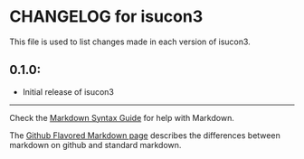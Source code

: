 # CHANGELOG for isucon3

This file is used to list changes made in each version of isucon3.

## 0.1.0:

* Initial release of isucon3

- - -
Check the [Markdown Syntax Guide](http://daringfireball.net/projects/markdown/syntax) for help with Markdown.

The [Github Flavored Markdown page](http://github.github.com/github-flavored-markdown/) describes the differences between markdown on github and standard markdown.
